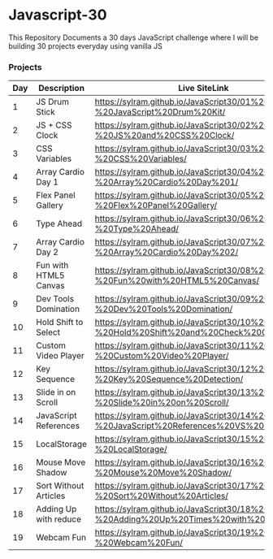 <h1>Javascript-30</h1>
This Repository Documents a 30 days JavaScript challenge where I will be building 30 projects everyday using vanilla JS

### Projects

| Day | Description          | Live SiteLink                                                                          | 
| --- | -------------------- | ----------------------------------------------------------------------------------     | 
| 1   | JS Drum Stick        | https://sylram.github.io/JavaScript30/01%20-%20JavaScript%20Drum%20Kit/                | 
| 2   | JS + CSS Clock       | https://sylram.github.io/JavaScript30/02%20-%20JS%20and%20CSS%20Clock/                 |
| 3   | CSS Variables        | https://sylram.github.io/JavaScript30/03%20-%20CSS%20Variables/                        | 
| 4   | Array Cardio Day 1   | https://sylram.github.io/JavaScript30/04%20-%20Array%20Cardio%20Day%201/               | 
| 5   | Flex Panel Gallery   | https://sylram.github.io/JavaScript30/05%20-%20Flex%20Panel%20Gallery/                 | 
| 6   | Type Ahead           | https://sylram.github.io/JavaScript30/06%20-%20Type%20Ahead/                           | 
| 7   | Array Cardio Day 2   | https://sylram.github.io/JavaScript30/07%20-%20Array%20Cardio%20Day%202/               | 
| 8   | Fun with HTML5 Canvas| https://sylram.github.io/JavaScript30/08%20-%20Fun%20with%20HTML5%20Canvas/            |
| 9   | Dev Tools Domination | https://sylram.github.io/JavaScript30/09%20-%20Dev%20Tools%20Domination/               |
| 10  | Hold Shift to Select | https://sylram.github.io/JavaScript30/10%20-%20Hold%20Shift%20and%20Check%20Checkboxes/|
| 11  | Custom Video Player  | https://sylram.github.io/JavaScript30/11%20-%20Custom%20Video%20Player/                |
| 12  | Key Sequence         | https://sylram.github.io/JavaScript30/12%20-%20Key%20Sequence%20Detection/             |
| 13  | Slide in on Scroll   | https://sylram.github.io/JavaScript30/13%20-%20Slide%20in%20on%20Scroll/               |
| 14  | JavaScript References| https://sylram.github.io/JavaScript30/14%20-%20JavaScript%20References%20VS%20Copying/ |
| 15  | LocalStorage         | https://sylram.github.io/JavaScript30/15%20-%20LocalStorage/                           |
| 16  | Mouse Move Shadow    | https://sylram.github.io/JavaScript30/16%20-%20Mouse%20Move%20Shadow/                  |
| 17  | Sort Without Articles| https://sylram.github.io/JavaScript30/17%20-%20Sort%20Without%20Articles/              |
| 18  | Adding Up with reduce| https://sylram.github.io/JavaScript30/18%20-%20Adding%20Up%20Times%20with%20Reduce/    |
| 19  | Webcam Fun           | https://sylram.github.io/JavaScript30/19%20-%20Webcam%20Fun/    |


